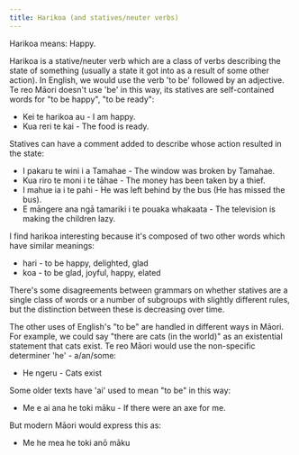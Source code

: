 ```yaml
---
title: Harikoa (and statives/neuter verbs)
---
```


Harikoa means: Happy.

Harikoa is a stative/neuter verb which are a class of verbs describing the state of something (usually a state it got into as a result of some other action). In English, we would use the verb 'to be' followed by an adjective. Te reo Māori doesn't use 'be' in this way, its statives are self-contained words for "to be happy", "to be ready":
- Kei te harikoa au - I am happy.
- Kua reri te kai - The food is ready.

Statives can have a comment added to describe whose action resulted in the state:
- I pakaru te wini i a Tamahae - The window was broken by Tamahae.
- Kua riro te moni i te tāhae - The money has been taken by a thief.
- I mahue ia i te pahi - He was left behind by the bus (He has missed the bus).
- E māngere ana ngā tamariki i te pouaka whakaata - The television is making the children lazy.

I find harikoa interesting because it's composed of two other words which have similar meanings:
- hari -  to be happy, delighted, glad
- koa - to be glad, joyful, happy, elated

There's some disagreements between grammars on whether statives are a single class of words or a number of subgroups with slightly different rules, but the distinction between these is decreasing over time.

The other uses of English's "to be" are handled in different ways in Māori. For example, we could say "there are cats (in the world)" as an existential statement that cats exist. Te reo Māori would use the non-specific determiner 'he' - a/an/some:
- He ngeru - Cats exist

Some older texts have 'ai' used to mean "to be" in this way:
- Me e ai ana he toki māku - If there were an axe for me.

But modern Māori would express this as:
- Me he mea he toki anō māku